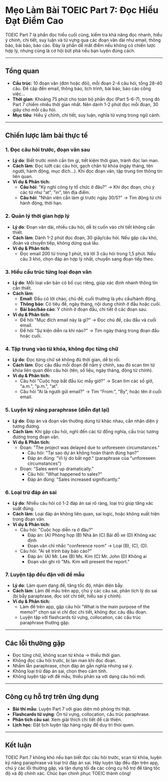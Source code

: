 # Mẹo Làm Bài TOEIC Part 7: Đọc Hiểu Đạt Điểm Cao

TOEIC Part 7 là phần đọc hiểu cuối cùng, kiểm tra khả năng đọc nhanh, hiểu ý chính, chi tiết, suy luận và từ vựng qua các đoạn văn dài như email, thông báo, bài báo, báo cáo. Đây là phần dễ mất điểm nếu không có chiến lược hợp lý, nhưng cũng là cơ hội bứt phá nếu bạn luyện đúng cách.

---

## Tổng quan
- **Cấu trúc**: 10 đoạn văn (đơn hoặc đôi), mỗi đoạn 2-4 câu hỏi, tổng 28-40 câu. Đề cập đến email, thông báo, lịch trình, bài báo, báo cáo công việc...
- **Thời gian**: Khoảng 75 phút cho toàn bộ phần đọc (Part 5-6-7), trong đó Part 7 chiếm nhiều thời gian nhất. Nên dành 1-2 phút đọc mỗi đoạn, 30 giây cho mỗi câu hỏi.
- **Mục tiêu**: Hiểu ý chính, chi tiết, suy luận, nghĩa từ vựng trong ngữ cảnh.

---

## Chiến lược làm bài thực tế

### 1. Đọc câu hỏi trước, đoạn văn sau
- **Lý do**: Biết trước mình cần tìm gì, tiết kiệm thời gian, tránh đọc lan man.
- **Cách làm**: Đọc lướt các câu hỏi, gạch chân từ khóa (ngày tháng, tên người, hành động, mục đích...). Khi đọc đoạn văn, tập trung tìm thông tin liên quan.
- **Ví dụ & Phân tích:**
  - **Câu hỏi**: "Kỳ nghỉ công ty tổ chức ở đâu?" → Khi đọc đoạn, chú ý các từ như "at", "in", tên địa điểm.
  - **Câu hỏi**: "Nhân viên cần làm gì trước ngày 30/5?" → Tìm động từ chỉ hành động, thời hạn.

### 2. Quản lý thời gian hợp lý
- **Lý do**: Đoạn văn dài, nhiều câu hỏi, dễ bị cuốn vào chi tiết không cần thiết.
- **Cách làm**: Dành 1-2 phút đọc đoạn, 30 giây/câu hỏi. Nếu gặp câu khó, đoán và chuyển tiếp, không dừng quá lâu.
- **Ví dụ & Phân tích:**
  - Đọc email 200 từ trong 1 phút, trả lời 3 câu hỏi trong 1,5 phút. Nếu câu 3 khó, chọn đáp án hợp lý nhất, chuyển sang đoạn tiếp theo.

### 3. Hiểu cấu trúc từng loại đoạn văn
- **Lý do**: Mỗi loại văn bản có bố cục riêng, giúp xác định nhanh thông tin cần thiết.
- **Cách làm**:
  - **Email**: Đầu có lời chào, chủ đề, cuối thường là yêu cầu/hành động.
  - **Thông báo**: Có tiêu đề, ngày tháng, nội dung chính ở đầu hoặc cuối.
  - **Bài báo/báo cáo**: Ý chính ở đoạn đầu, chi tiết ở các đoạn sau.
- **Ví dụ & Phân tích:**
  - Đề hỏi "Mục đích email này là gì?" → Đọc chủ đề, câu đầu và cuối email.
  - Đề hỏi "Sự kiện diễn ra khi nào?" → Tìm ngày tháng trong đoạn đầu hoặc cuối.

### 4. Tập trung vào từ khóa, không đọc từng chữ
- **Lý do**: Đọc từng chữ sẽ không đủ thời gian, dễ bị rối.
- **Cách làm**: Đọc câu đầu mỗi đoạn để nắm ý chính, sau đó scan tìm từ khóa liên quan đến câu hỏi (tên, số liệu, ngày tháng, động từ chính).
- **Ví dụ & Phân tích:**
  - Câu hỏi "Cuộc họp bắt đầu lúc mấy giờ?" → Scan tìm các số giờ, "a.m.", "p.m.", "at".
  - Câu hỏi "Ai là người gửi email?" → Tìm "From:", "By", hoặc tên ở cuối email.

### 5. Luyện kỹ năng paraphrase (diễn đạt lại)
- **Lý do**: Đáp án và đoạn văn thường dùng từ khác nhau, cần nhận diện ý tương đương.
- **Cách làm**: Khi gặp câu hỏi, nghĩ đến các từ đồng nghĩa, cấu trúc tương đương trong đoạn văn.
- **Ví dụ & Phân tích:**
  - Đoạn: "The project was delayed due to unforeseen circumstances."
    - Câu hỏi: "Tại sao dự án không hoàn thành đúng hạn?"
    - Đáp án đúng: "Vì lý do bất ngờ." (paraphrase của "unforeseen circumstances")
  - Đoạn: "Sales went up dramatically."
    - Câu hỏi: "What happened to sales?"
    - Đáp án đúng: "Sales increased significantly."

### 6. Loại trừ đáp án sai
- **Lý do**: Nhiều câu hỏi có 1-2 đáp án sai rõ ràng, loại trừ giúp tăng xác suất đúng.
- **Cách làm**: Loại đáp án không liên quan, sai logic, hoặc không xuất hiện trong đoạn văn.
- **Ví dụ & Phân tích:**
  - Câu hỏi: "Cuộc họp diễn ra ở đâu?"
    - Đáp án: (A) Phòng họp (B) Nhà ăn (C) Bãi đỗ xe (D) Không xác định
    - Đoạn văn chỉ nhắc "conference room" → Loại (B), (C), (D).
  - Câu hỏi: "Ai sẽ trình bày báo cáo?"
    - Đáp án: (A) Mr. Lee (B) Ms. Kim (C) Mr. John (D) Không ai
    - Đoạn văn ghi rõ "Ms. Kim will present the report."

### 7. Luyện tập đều đặn với đề mẫu
- **Lý do**: Làm quen dạng đề, tăng tốc độ, nhận diện bẫy.
- **Cách làm**: Làm đề mẫu trên app, chú ý các câu sai, phân tích lý do sai (bị bẫy paraphrase, đọc sót chi tiết, hiểu sai ý chính).
- **Ví dụ & Phân tích:**
  - Làm đề trên app, gặp câu hỏi "What is the main purpose of the memo?" chọn sai vì chỉ đọc chi tiết, không đọc câu đầu đoạn.
  - Luyện tập với flashcards từ vựng, collocation, các cấu trúc paraphrase thường gặp.

---

## Các lỗi thường gặp
- Đọc từng chữ, không scan từ khóa → thiếu thời gian.
- Không đọc câu hỏi trước, bị lan man khi đọc đoạn.
- Nhầm lẫn paraphrase, chọn đáp án gần nghĩa nhưng sai ý.
- Không loại trừ đáp án sai, chọn theo cảm tính.
- Không luyện tập với đề mẫu, thiếu phản xạ với dạng câu hỏi mới.

---

## Công cụ hỗ trợ trên ứng dụng
- **Bài thi mẫu**: Luyện Part 7 với giao diện mô phỏng thi thật.
- **Flashcards từ vựng**: Ôn từ vựng, collocation, cấu trúc paraphrase.
- **Phân tích câu sai**: Xem giải thích chi tiết để cải thiện.
- **Lịch học**: Đặt lịch luyện tập hàng ngày để duy trì thói quen.

---

## Kết luận
TOEIC Part 7 không khó nếu bạn biết đọc câu hỏi trước, scan từ khóa, luyện kỹ năng paraphrase và loại trừ đáp án sai. Hãy luyện tập đều đặn trên app, chú ý các lỗi thường gặp, và tận dụng tối đa các công cụ hỗ trợ để tăng tốc độ và độ chính xác. Chúc bạn chinh phục TOEIC thành công! 